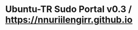 Ubuntu-TR Sudo Portal v0.3 / https://nnuriilengirr.github.io
============================================================

